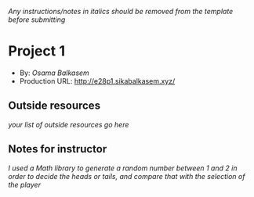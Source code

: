 *Any instructions/notes in italics should be removed from the template before submitting* 

# Project 1
+ By: *Osama Balkasem*
+ Production URL: <http://e28p1.sikabalkasem.xyz/>

## Outside resources
*your list of outside resources go here*

## Notes for instructor
*I used a Math library to generate a random number between 1 and 2 in order to decide the heads or tails, and compare that with the selection of the player*
